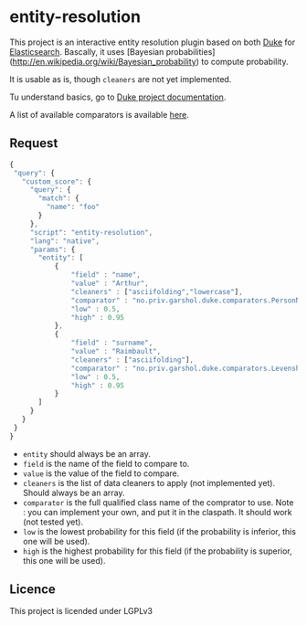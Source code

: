 entity-resolution
===================

This project is an interactive entity resolution plugin based on both [Duke](http://code.google.com/p/duke) for [Elasticsearch](http://www.elasticsearch.org). Bascally, it uses [Bayesian probabilities] (http://en.wikipedia.org/wiki/Bayesian_probability) to compute probability.

It is usable as is, though ```cleaners``` are not yet implemented.

Tu understand basics, go to [Duke project documentation](http://code.google.com/p/duke/wiki/XMLConfig).

A list of available comparators is available [here](http://code.google.com/p/duke/wiki/Comparator).

## Request
 ```javascript
{
  "query": {
    "custom_score": {
      "query": {
        "match": {
          "name": "foo"
        }
      },
      "script": "entity-resolution",
      "lang": "native",
      "params": {
        "entity": [
            {
                "field" : "name",
                "value" : "Arthur",
                "cleaners" : ["asciifolding","lowercase"],
                "comparator" : "no.priv.garshol.duke.comparators.PersonNameComparator",
                "low" : 0.5,
                "high" : 0.95
            },
            {
                "field" : "surname",
                "value" : "Raimbault",
                "cleaners" : ["asciifolding"],
                "comparator" : "no.priv.garshol.duke.comparators.Levenshtein",
                "low" : 0.5,
                "high" : 0.95
            }            
        ]
      }
    }
  }
}
```

* ```entity``` should always be an array.
* ```field``` is the name of the field to compare to.
* ```value``` is the value of the field to compare.
* ```cleaners``` is the list of data cleaners to apply (not implemented yet). Should always be an array.
* ```comparator``` is the full qualified class name of the comprator to use. Note : you can implement your own, and put it in the claspath. It should work (not tested yet).
* ```low``` is the lowest probability for this field (if the probability is inferior, this one will be used).
* ```high``` is the highest probability for this field (if the probability is superior, this one will be used).

## Licence 

This project is licended under LGPLv3
